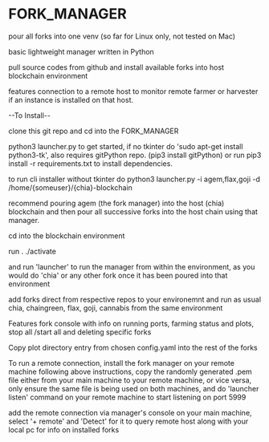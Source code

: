 # FORK_MANAGER
pour all forks into one venv (so far for Linux only, not tested on Mac)  

basic lightweight manager written in Python
  
pull source codes from github and install available forks into host blockchain environment  
  
features connection to a remote host to monitor remote farmer or harvester if an instance is installed on that host.
  
--To Install--  
  
clone this git repo and cd into the FORK_MANAGER  
  
python3 launcher.py to get started, if no tkinter do 'sudo apt-get install python3-tk', also requires gitPython repo. (pip3 install gitPython) or run pip3 install -r requirements.txt to install dependencies.
  
to run cli installer without tkinter do python3 launcher.py -i agem,flax,goji -d /home/{someuser}/{chia}-blockchain  

recommend pouring agem (the fork manager) into the host (chia) blockchain and then pour all successive forks into the host chain using that manager.
   
cd into the blockchain environment  
  
run . ./activate  
  
and run 'launcher' to run the manager from within the environment, as you would do 'chia' or any other fork once it has been poured into that environment
  
add forks direct from respective repos to your environemnt and run as usual chia, chaingreen, flax, goji, cannabis from the same environment
   
Features fork console with info on running ports, farming status and plots, stop all /start all and deleting specific forks   
  
Copy plot directory entry from chosen config.yaml into the rest of the forks  

To run a remote connection, install the fork manager on your remote machine following above instructions, copy the randomly generated .pem file either from your main machine to your remote machine, or vice versa, only ensure the same file is being used on both machines, and do 'launcher listen' command on your remote machine to start listening on port 5999  
  
add the remote connection via manager's console on your main machine, select '+ remote' and 'Detect' for it to query remote host along with your local pc for info on installed forks  
  
